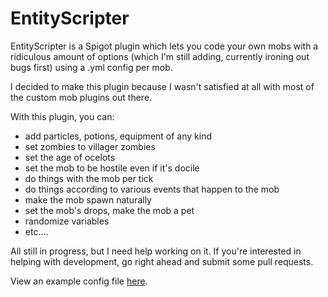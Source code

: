 # EntityScripter

EntityScripter is a Spigot plugin which lets you code your own mobs with a ridiculous amount of options (which I'm still adding, currently ironing out bugs first) using a .yml config per mob.

I decided to make this plugin because I wasn't satisfied at all with most of the custom mob plugins out there.

With this plugin, you can:

* add particles, potions, equipment of any kind
* set zombies to villager zombies
* set the age of ocelots
* set the mob to be hostile even if it's docile
* do things with the mob per tick
* do things according to various events that happen to the mob
* make the mob spawn naturally
* set the mob's drops, make the mob a pet
* randomize variables
* etc....

All still in progress, but I need help working on it. If you're interested in helping with development, go right ahead and submit some pull requests.

View an example config file [here](https://gist.github.com/tmad40blue/ca54190f0ec4281117fa).
